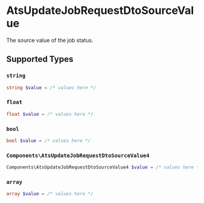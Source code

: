 # AtsUpdateJobRequestDtoSourceValue

The source value of the job status.


## Supported Types

### `string`

```php
string $value = /* values here */
```

### `float`

```php
float $value = /* values here */
```

### `bool`

```php
bool $value = /* values here */
```

### `Components\AtsUpdateJobRequestDtoSourceValue4`

```php
Components\AtsUpdateJobRequestDtoSourceValue4 $value = /* values here */
```

### `array`

```php
array $value = /* values here */
```

